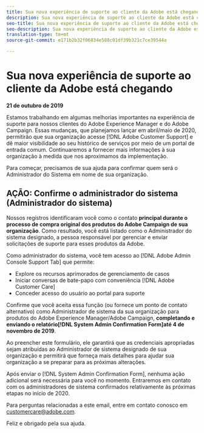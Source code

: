 ```yaml
---
title: Sua nova experiência de suporte ao cliente da Adobe está chegando - entre em contato com a implantação do Campaign
description: Sua nova experiência de suporte ao cliente da Adobe está chegando - entre em contato com a implantação do Campaign
seo-title: Sua nova experiência de suporte ao cliente da Adobe está chegando - entre em contato com a implantação do Campaign
seo-description: Sua nova experiência de suporte ao cliente da Adobe está chegando - entre em contato com a implantação do Campaign
translation-type: tm+mt
source-git-commit: e171b2b32f06834e588c01df39b321c7ce39544a

---
```



# Sua nova experiência de suporte ao cliente da Adobe está chegando

**21 de outubro de 2019**

Estamos trabalhando em algumas melhorias importantes na experiência de suporte para nossos clientes do Adobe Experience Manager e do Adobe Campaign. Essas mudanças, que planejamos lançar em abril/maio de 2020, permitirão que sua organização acesse [!DNL Adobe Customer Support] e dê maior visibilidade ao seu histórico de serviços por meio de um portal de entrada comum. Continuaremos a fornecer mais informações à sua organização à medida que nos aproximamos da implementação.

Para começar, precisamos de sua ajuda para confirmar quem será o Administrador do Sistema em nome de sua organização.

## AÇÃO: Confirme o administrador do sistema (Administrador do sistema)

Nossos registros identificaram você como o contato **principal durante o processo de compra original dos produtos do Adobe Campaign de sua organização**. Como resultado, você está listado como o Administrador do sistema designado, a pessoa responsável por gerenciar e enviar solicitações de suporte para esses produtos da Adobe.

Como administrador do sistema, você tem acesso ao [!DNL Adobe Admin Console Support Tab] que permite:

* Explore os recursos aprimorados de gerenciamento de casos
* Iniciar conversas de bate-papo com conveniência [!DNL Adobe Customer Care]
* Conceder acesso do usuário ao portal para suporte

Confirme que você aceita essa função (ou fornece um ponto de contato alternativo) como Administrador de sistema da sua organização para produtos do Adobe Experience Manager/Adobe Campaign, **completando e enviando o relatório[!DNL System Admin Confirmation Form]até 4 de novembro de 2019**.

Ao preencher este formulário, ele garantirá que as credenciais apropriadas sejam atribuídas ao Administrador de sistema designado de sua organização e permitirá que forneça mais detalhes para ajudar sua organização a se preparar para as próximas alterações.

Após enviar o [!DNL System Admin Confirmation Form], nenhuma ação adicional será necessária para você no momento.  Entraremos em contato com os administradores de sistema confirmados relativamente às próximas etapas no início de 2020.

Para perguntas relacionadas a este email, entre em contato conosco em customercare@adobe.com.

Feliz e obrigado pela sua ajuda.
